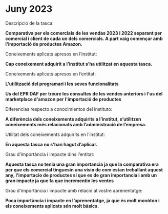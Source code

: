# Juny 2023

Descripció de la tasca: 

**Comparativa per els comercials de les vendas 2023 i 2022 separant per comercial i client de cada un dels comercials. A part vaig començar amb l'importació de productes Amazon.**

Coneixements aplicats apresos en l’institut:

**Cap coneixement adquirit a l’institut s’ha utilitzat en aquesta tasca.**

Coneixements aplicats apresos en l’entitat:

**L'utilització del programari i les seves funcionalitats**

**Us del EPR DAF per treure les consultes de les vendes anteriors i l'us del marketplace d'amazon per l'importació de productes**

Diferencias respecto a conocimientos del instituto:

**A diferència dels coneixements adquirits a l’institut, s’utilitzen coneixements més relacionats amb l’administració de l’empresa.**

Utilitat dels coneixements adquirits en l’institut:

**En aquesta tasca no s’han hagut d’aplicar.**

Grau d’importància i impacte dins l’entitat:

**Aquesta tasca no tenia una gran importancia ja que la comparativa era per que els comercial tinguesin una visio de com estan treballant aquest any, l'importacio de productes si que es de gran importancia i amb un gran impacte ja que fa que incrementin les ventes**

Grau d'importància i impacte amb relació al vostre aprenentatge:

**Poca importància i impacte en l’aprenentatge, ja que és molt monòton i els coneixements aplicats són molt bàsics.**


